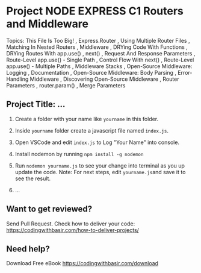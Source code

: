 # Project NODE EXPRESS C1 Routers and Middleware

Topics: This File Is Too Big!
, Express.Router
, Using Multiple Router Files
, Matching In Nested Routers
, Middleware
, DRYing Code With Functions
, DRYing Routes With app.use()
, next()
, Request And Response Parameters
, Route-Level app.use() - Single Path
, Control Flow With next()
, Route-Level app.use() - Multiple Paths
, Middleware Stacks
, Open-Source Middleware: Logging
, Documentation
, Open-Source Middleware: Body Parsing
, Error-Handling Middleware
, Discovering Open-Source Middleware
, Router Parameters
, router.param()
, Merge Parameters

## Project Title: ...

1. Create a folder with your name like `yourname` in this folder.

2. Inside `yourname` folder create a javascript file named `index.js`.

3. Open VSCode and edit `index.js` to Log "Your Name" into console.

4. Install nodemon by running `npm install -g nodemon`

5. Run `nodemon yourname.js` to see your change into terminal as you up update the code.
   Note: For next steps, edit `yourname.js`and save it to see the result.

6. ...

## Want to get reviewed?

Send Pull Request. Check how to deliver your code: https://codingwithbasir.com/how-to-deliver-projects/

## Need help?

Download Free eBook https://codingwithbasir.com/download
